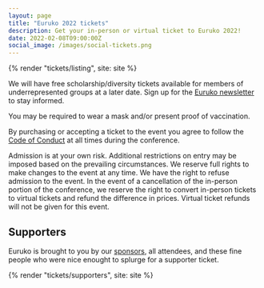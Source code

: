 ```yaml
---
layout: page
title: "Euruko 2022 tickets"
description: Get your in-person or virtual ticket to Euruko 2022!
date: 2022-02-08T09:00:00Z
social_image: /images/social-tickets.png
---
```


{% render "tickets/listing", site: site %}

We will have free scholarship/diversity tickets available for members of underrepresented groups at a later date. Sign up for the [Euruko newsletter](/#newsletter) to stay informed.

You may be required to wear a mask and/or present proof of vaccination.

By purchasing or accepting a ticket to the event you agree to follow the [Code of Conduct](/code) at all times during the conference.

Admission is at your own risk. Additional restrictions on entry may be imposed based on the prevailing circumstances. We reserve full rights to make changes to the event at any time. We have the right to refuse admission to the event. In the event of a cancellation of the in-person portion of the conference, we reserve the right to convert in-person tickets to virtual tickets and refund the difference in prices. Virtual ticket refunds will not be given for this event.

## Supporters

Euruko is brought to you by our [sponsors](/#sponsors), all attendees, and these fine people who were nice enought to splurge for a supporter ticket.

{% render "tickets/supporters", site: site %}

